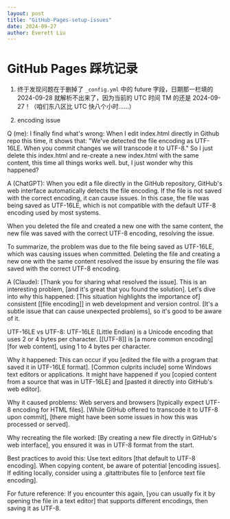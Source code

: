 ```yaml
---
layout: post
title: "GitHub-Pages-setup-issues"
date: 2024-09-27
author: Everett Liu
---
```


# GitHub Pages 踩坑记录

1. 终于发现问题在于删掉了 `_config.yml` 中的 future 字段，日期那一栏填的 2024-09-28 就解析不出来了，因为当前的 UTC 时间 TM 的还是 2024-09-27！（咱们东八区比 UTC 快八个小时……）

2. encoding issue

Q (me): I finally find what's wrong:
When I edit index.html directly in Github repo this time, it shows that:
"We've detected the file encoding as UTF-16LE. When you commit changes we will transcode it to UTF-8."
So I just delete this index.html and re-create a new index.html with the same content, this time all things works well.
but, I just wonder why this happened? 

A (ChatGPT): When you edit a file directly in the GitHub repository, GitHub's web interface automatically detects the file encoding. If the file is not saved with the correct encoding, it can cause issues. In this case, the file was being saved as UTF-16LE, which is not compatible with the default UTF-8 encoding used by most systems.

When you deleted the file and created a new one with the same content, the new file was saved with the correct UTF-8 encoding, resolving the issue.

To summarize, the problem was due to the file being saved as UTF-16LE, which was causing issues when committed. Deleting the file and creating a new one with the same content resolved the issue by ensuring the file was saved with the correct UTF-8 encoding.

A (Claude): [Thank you for sharing what resolved the issue]. This is an interesting problem, [and it's great that you found the solution]. Let's dive into why this happened:
[This situation highlights the importance of] consistent [[file encoding]] in web development and version control. [It's a subtle issue that can cause unexpected problems], so it's good to be aware of it.

UTF-16LE vs UTF-8:
UTF-16LE (Little Endian) is a Unicode encoding that uses 2 or 4 bytes per character.
[[UTF-8]] is [a more common encoding] [for web content], using 1 to 4 bytes per character.

Why it happened:
This can occur if you [edited the file with a program that saved it in UTF-16LE format]. [Common culprits include] some Windows text editors or applications.
It might have happened if you [copied content from a source that was in UTF-16LE] and [pasted it directly into GitHub's web editor].

Why it caused problems:
Web servers and browsers [typically expect UTF-8 encoding for HTML files].
[While GitHub offered to transcode it to UTF-8 upon commit], [there might have been some issues in how this was processed or served].

Why recreating the file worked:
[By creating a new file directly in GitHub's web interface], you ensured it was in UTF-8 format from the start.

Best practices to avoid this:
Use text editors [that default to UTF-8 encoding].
When copying content, be aware of potential [encoding issues].
If editing locally, consider using a .gitattributes file to [enforce text file encoding].

For future reference:
If you encounter this again, [you can usually fix it by opening the file in a text editor] that supports different encodings, then saving it as UTF-8.